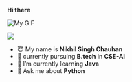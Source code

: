 **Hi there**

![My GIF](https://user-images.githubusercontent.com/10498744/210012254-234538ff-d198-48aa-8964-37e6fd45d227.gif)




<img src="https://user-images.githubusercontent.com/73097560/115834477-dbab4500-a447-11eb-908a-139a6edaec5c.gif">

- 😇 My name is **Nikhil Singh Chauhan**
- 📖 currently pursuing **B.tech** in **CSE-AI**
- 🌱 I’m currently learning **Java**
- 💬 Ask me about **Python**  

